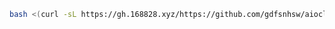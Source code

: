    ```bash
   bash <(curl -sL https://gh.168828.xyz/https://github.com/gdfsnhsw/aioclash/blob/main/install)
   ```
